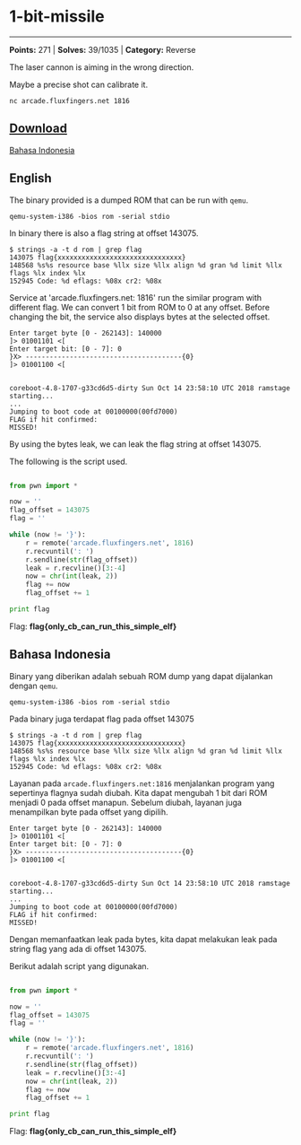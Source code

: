 # 1-bit-missile
---
**Points:** 271 | **Solves:** 39/1035 | **Category:** Reverse

The laser cannon is aiming in the wrong direction.

Maybe a precise shot can calibrate it.

`nc arcade.fluxfingers.net 1816`

[Download](1_bit_missile_2869d5c89c974929b5b585b0586345ff.zip)
---

[Bahasa Indonesia](#bahasa-indonesia)

## English
The binary provided is a dumped ROM that can be run with `qemu`.


```
qemu-system-i386 -bios rom -serial stdio
```

In binary there is also a flag string at offset 143075.

```
$ strings -a -t d rom | grep flag
143075 flag{xxxxxxxxxxxxxxxxxxxxxxxxxxxxxxx}
148568 %s%s resource base %llx size %llx align %d gran %d limit %llx flags %lx index %lx
152945 Code: %d eflags: %08x cr2: %08x
```

Service at 'arcade.fluxfingers.net: 1816' run the similar program with different flag. We can convert 1 bit from ROM to 0 at any offset. Before changing the bit, the service also displays bytes at the selected offset.


```
Enter target byte [0 - 262143]: 140000
]> 01001101 <[
Enter target bit: [0 - 7]: 0
}X> ---------------------------------------{0}
]> 01001100 <[


coreboot-4.8-1707-g33cd6d5-dirty Sun Oct 14 23:58:10 UTC 2018 ramstage starting...
...
Jumping to boot code at 00100000(00fd7000)
FLAG if hit confirmed:
MISSED!
```

By using the bytes leak, we can leak the flag string at offset 143075.

The following is the script used.

```python

from pwn import *

now = ''
flag_offset = 143075
flag = ''

while (now != '}'):
    r = remote('arcade.fluxfingers.net', 1816)
    r.recvuntil(': ')
    r.sendline(str(flag_offset))
    leak = r.recvline()[3:-4]
    now = chr(int(leak, 2))
    flag += now
    flag_offset += 1

print flag
```

Flag: **flag{only_cb_can_run_this_simple_elf}**


## Bahasa Indonesia
Binary yang diberikan adalah sebuah ROM dump yang dapat dijalankan dengan `qemu`.

```
qemu-system-i386 -bios rom -serial stdio
```

Pada binary juga terdapat flag pada offset 143075

```
$ strings -a -t d rom | grep flag
143075 flag{xxxxxxxxxxxxxxxxxxxxxxxxxxxxxxx}
148568 %s%s resource base %llx size %llx align %d gran %d limit %llx flags %lx index %lx
152945 Code: %d eflags: %08x cr2: %08x
```

Layanan pada `arcade.fluxfingers.net:1816` menjalankan program yang sepertinya flagnya sudah diubah. Kita dapat mengubah 1 bit dari ROM menjadi 0 pada offset manapun. Sebelum diubah, layanan juga menampilkan byte pada offset yang dipilih.

```
Enter target byte [0 - 262143]: 140000
]> 01001101 <[
Enter target bit: [0 - 7]: 0
}X> ---------------------------------------{0}
]> 01001100 <[


coreboot-4.8-1707-g33cd6d5-dirty Sun Oct 14 23:58:10 UTC 2018 ramstage starting...
...
Jumping to boot code at 00100000(00fd7000)
FLAG if hit confirmed:
MISSED!
```

Dengan memanfaatkan leak pada bytes, kita dapat melakukan leak pada string flag yang ada di offset 143075.

Berikut adalah script yang digunakan.

```python

from pwn import *

now = ''
flag_offset = 143075
flag = ''

while (now != '}'):
    r = remote('arcade.fluxfingers.net', 1816)
    r.recvuntil(': ')
    r.sendline(str(flag_offset))
    leak = r.recvline()[3:-4]
    now = chr(int(leak, 2))
    flag += now
    flag_offset += 1

print flag
```

Flag: **flag{only_cb_can_run_this_simple_elf}**
